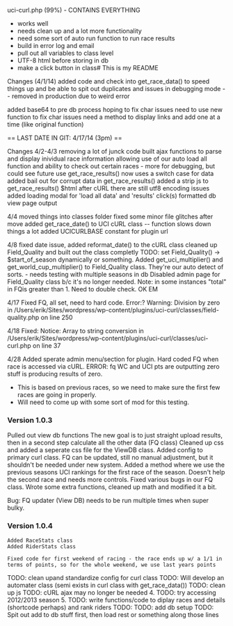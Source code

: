 uci-curl.php (99%) - CONTAINS EVERYTHING
 - works well
 - needs clean up and a lot more functionality
 - need some sort of auto run function to run race results
 - build in error log and email
 - pull out all variables to class level
 - UTF-8 html before storing in db
 - make a click button in class# This is my README


Changes (4/1/14)
added code and check into get_race_data() to speed things up and be able to spit out duplicates and issues in debugging mode -- removed in production due to weird error

added base64 to pre db process hoping to fix char issues
need to use new function to fix char issues
need a method to display links and add one at a time (like original function)

== LAST DATE IN GIT: 4/17/14 (3pm) ==

Changes 4/2-4/3
removing a lot of junck code
built ajax functions to parse and display inividual race information
allowing use of our auto load all function and ability to check out certain races - more for debugging, but could see future use
get_race_results() now uses a switch case for data
added bail out for corrupt data in get_race_results()
added a strip js to get_race_results() $html after cURL
there are still utf8 encoding issues
added loading modal for 'load all data' and 'results' click(s)
formatted db view page output

4/4
moved things into classes folder
fixed some minor file glitches after move
added get_race_date() to UCI cURL class -- function slows down things a lot
added UCICURLBASE constant for plugin url

4/8
fixed date issue, added reformat_date() to the cURL class
cleaned up Field_Quality and built out the class completly
TODO: set Field_Quality() -> $start_of_season dynamically or something.
Added get_uci_multiplier() and get_world_cup_multiplier() to Field_Quality class. They're our auto detect of sorts.
	- needs testing with multiple seasons in db
Disabled admin page for Field_Quality class b/c it's no longer needed.
Note: in some instances "total" in FQis greater than 1. Need to double check. OK EM

4/17
Fixed FQ, all set, need to hard code.
Error:? Warning: Division by zero in /Users/erik/Sites/wordpress/wp-content/plugins/uci-curl/classes/field-quality.php on line 250

4/18
Fixed: Notice: Array to string conversion in /Users/erik/Sites/wordpress/wp-content/plugins/uci-curl/classes/uci-curl.php on line 37

4/28
Added sperate admin menu/section for plugin.
Hard coded FQ when race is accessed via cURL.
ERROR: fq WC and UCI pts are outputting zero stuff is producing results of zero.
 - This is based on previous races, so we need to make sure the first few races are going in properly.
 - Will need to come up with some sort of mod for this testing.
 
### Version 1.0.3

 Pulled out view db functions
 The new goal is to just straight upload results, then in a second step calculate all the other data (FQ class)
 Cleaned up css and added a seperate css file for the ViewDB class.
 Added config to primary curl class.
 FQ can be updated, still no manual adjustment, but it shouldn't be needed under new system.
 Added a method where we use the previous seasons UCI rankings for the first race of the season. Doesn't help the second race and needs more controls.
 Fixed various bugs in our FQ class. Wrote some extra functions, cleaned up math and modified it a bit.
 
 Bug: FQ updater (View DB) needs to be run multiple times when super bulky.
 
### Version 1.0.4
	
	Added RaceStats class
	Added RiderStats class
	
	Fixed code for first weekend of racing - the race ends up w/ a 1/1 in terms of points, so for the whole weekend, we use last years points


TODO: clean upand standardize config for curl class
TODO: Will develop an automater class (semi exists in curl class with get_race_data())
TODO: clean up js 
TODO: cURL ajax may no longer be needed
4. TODO: try accessing 2012/2013 season
5. TODO: write functions/code to diplay races and details (shortcode perhaps) and rank riders
TODO:
TODO: add db setup
TODO: Spit out add to db stuff first, then load rest or something along those lines